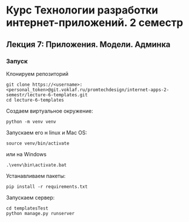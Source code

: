 # Курс **Технологии разработки интернет-приложений**. 2 семестр
## Лекция 7: Приложения. Модели. Админка

### Запуск

Клонируем репозиторий
```
git clone https://<username>:<personal_token>@git.voklaf.ru/promtechdesign/internet-apps-2-semestr/lecture-6-templates.git
cd lecture-6-templates
```

Создаем виртуальное окружение:
```
python -m venv venv
```
Запускаем его н linux и Mac OS:
```
source venv/bin/activate
```
или на Windows
```
.\venv\bin\activate.bat
```
Устанавливаем пакеты:
```
pip install -r requirements.txt
```
Запускаем сервер:
```
cd templatesTest
python manage.py runserver

```
